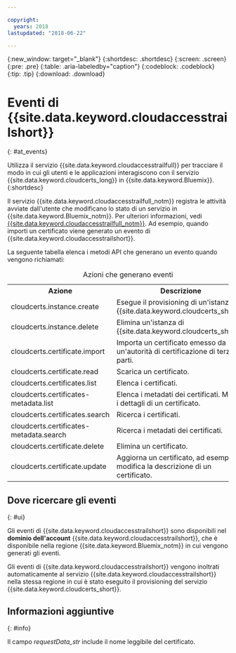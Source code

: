 ```yaml
---

copyright:
  years: 2018
lastupdated: "2018-06-22"

---
```


{:new_window: target="_blank"}
{:shortdesc: .shortdesc}
{:screen: .screen}
{:pre: .pre}
{:table: .aria-labeledby="caption"}
{:codeblock: .codeblock}
{:tip: .tip}
{:download: .download}


# Eventi di {{site.data.keyword.cloudaccesstrailshort}}  
{: #at_events}

Utilizza il servizio {{site.data.keyword.cloudaccesstrailfull}} per tracciare il modo in cui gli utenti e le applicazioni interagiscono con il servizio {{site.data.keyword.cloudcerts_long}} in {{site.data.keyword.Bluemix}}. {:shortdesc}

Il servizio {{site.data.keyword.cloudaccesstrailfull_notm}} registra le attività avviate dall'utente che modificano lo stato di un servizio in {{site.data.keyword.Bluemix_notm}}. Per ulteriori informazioni, vedi [{{site.data.keyword.cloudaccesstrailfull_notm}}](/docs/services/cloud-activity-tracker/index.html#getting-started-with-cla). Ad esempio, quando importi un certificato viene generato un evento di {{site.data.keyword.cloudaccesstrailshort}}.

La seguente tabella elenca i metodi API che generano un evento quando vengono richiamati:

<table>
  <caption>Azioni che generano eventi</caption>
  <tr>
    <th>Azione</th>
	  <th>Descrizione</th>
  </tr>
  <tr>
    <td>cloudcerts.instance.create</td>
	  <td>Esegue il provisioning di un'istanza di {{site.data.keyword.cloudcerts_short}}.</td>
  </tr>
  <tr>
    <td>cloudcerts.instance.delete</td>
	  <td>Elimina un'istanza di {{site.data.keyword.cloudcerts_short}}.</td>
  </tr>
  <tr>
    <td>cloudcerts.certificate.import</td>
	  <td>Importa un certificato emesso da un'autorità di certificazione di terze parti.</td>
  </tr>
  <tr>
    <td>cloudcerts.certificate.read</td>
	  <td>Scarica un certificato.</td>
  </tr>
  <tr>
    <td>cloudcerts.certificates.list</td>
	  <td>Elenca i certificati.</td>
  </tr>
  <tr>
    <td>cloudcerts.certificates-metadata.list</td>
	  <td>Elenca i metadati dei certificati. Mostra i dettagli di un certificato.</td>
  </tr>
  <tr>
    <td>cloudcerts.certificates.search</td>
	  <td>Ricerca i certificati.</td>
  </tr>
  <tr>
    <td>cloudcerts.certificates-metadata.search</td>
	  <td>Ricerca i metadati dei certificati.</td>
  </tr>
  <tr>
    <td>cloudcerts.certificate.delete</td>
	  <td>Elimina un certificato.</td>
  </tr>
  <tr>
    <td>cloudcerts.certificate.update</td>
	  <td>Aggiorna un certificato, ad esempio, modifica la descrizione di un certificato.</td>
  </tr>
</table>


 	
 


## Dove ricercare gli eventi
{: #ui}

Gli eventi di {{site.data.keyword.cloudaccesstrailshort}} sono disponibili nel **dominio dell'account** {{site.data.keyword.cloudaccesstrailshort}}, che è disponibile nella regione {{site.data.keyword.Bluemix_notm}} in cui vengono generati gli eventi.

Gli eventi di {{site.data.keyword.cloudaccesstrailshort}} vengono inoltrati automaticamente al servizio {{site.data.keyword.cloudaccesstrailshort}} nella stessa regione in cui è stato eseguito il provisioning del servizio {{site.data.keyword.cloudcerts_short}}.


## Informazioni aggiuntive
{: #info}

Il campo *requestData_str* include il nome leggibile del certificato.



